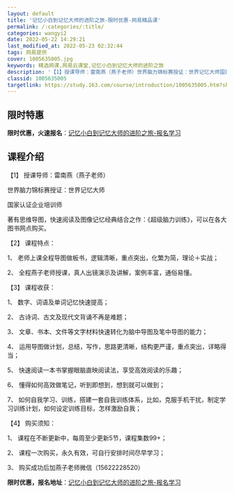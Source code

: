 ```yaml
---
layout: default
title: '记忆小白到记忆大师的进阶之旅-限时优惠-网易精品课'
permalink: /:categories/:title/
categories: wangyi2
date: 2022-05-22 14:29:21
last_modified_at: 2022-05-23 02:32:44
tags: 网易提供
cover: 1005635005.jpg
keywords: 精选网课,网易云课堂,记忆小白到记忆大师的进阶之旅
description: '【1】授课导师：雷南燕（燕子老师）世界脑力锦标赛授证：世界记忆大师国家认证企业培训师著有思维导图，快速阅读及图像记忆经典'
classid: 1005635005
targetlink: https://study.163.com/course/introduction/1005635005.htm?share=1&shareId=1025206652&utm_campaign=share&utm_medium=iphoneShare&utm_source=&utm_u=1025206652
---
```


## 限时特惠

**限时优惠，火速报名**：[记忆小白到记忆大师的进阶之旅-报名学习](https://study.163.com/course/introduction/1005635005.htm?share=1&shareId=1025206652&utm_campaign=share&utm_medium=iphoneShare&utm_source=&utm_u=1025206652)

## 课程介绍

【1】	授课导师：雷南燕（燕子老师）

世界脑力锦标赛授证：世界记忆大师

国家认证企业培训师

著有思维导图，快速阅读及图像记忆经典结合之作：《超级脑力训练》，可以在各大图书网点购买。

【2】	课程特点：

1、	老师上课全程导图做板书，逻辑清晰，重点突出，化繁为简，理论＋实战；

2、	全程燕子老师授课，真人出镜演示及讲解，案例丰富，通俗易懂。

【3】	课程收获：

1、	数字、词语及单词记忆快速提高；

2、	古诗词、古文及现代文背诵不再是难题；

3、	文章、书本、文件等文字材料快速转化为脑中导图及笔中导图的能力；

4、	运用导图做计划，总结，写作，思路更清晰，结构更严谨，重点突出，详略得当；

5、	快速阅读一本书掌握眼脑直映阅读法，享受高效阅读的乐趣；

6、	懂得如何高效做笔记，听到即想到，想到就可以做到；

7、	如何自我学习、训练，搭建一套自我训练体系，比如，克服手机干扰，制定学习训练计划，如何设定训练目标，怎样激励自我；

【4】	购买须知：

1、	课程在不断更新中，每周至少更新5节，课程集数99+；

2、	课程一次购买，永久有效，可自行安排时间尽早学习；

3、	购买成功后加燕子老师微信（15622228520）

**限时优惠，报名地址**：[记忆小白到记忆大师的进阶之旅-报名学习](https://study.163.com/course/introduction/1005635005.htm?share=1&shareId=1025206652&utm_campaign=share&utm_medium=iphoneShare&utm_source=&utm_u=1025206652)

